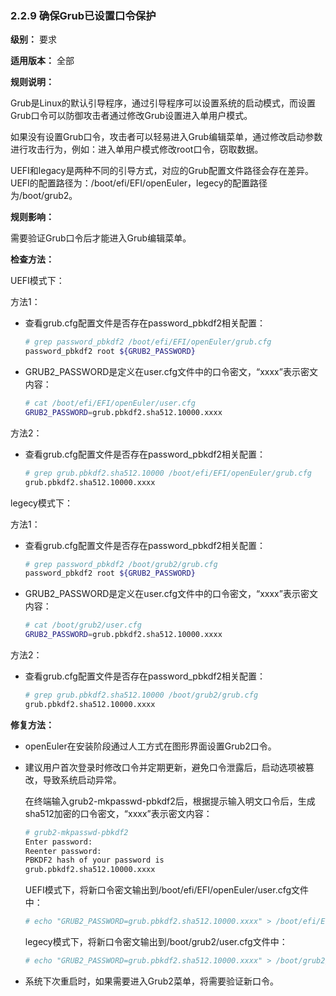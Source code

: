### 2.2.9 确保Grub已设置口令保护

**级别：** 要求

**适用版本：** 全部

**规则说明：** 

Grub是Linux的默认引导程序，通过引导程序可以设置系统的启动模式，而设置Grub口令可以防御攻击者通过修改Grub设置进入单用户模式。

如果没有设置Grub口令，攻击者可以轻易进入Grub编辑菜单，通过修改启动参数进行攻击行为，例如：进入单用户模式修改root口令，窃取数据。

UEFI和legacy是两种不同的引导方式，对应的Grub配置文件路径会存在差异。UEFI的配置路径为：/boot/efi/EFI/openEuler，legecy的配置路径为/boot/grub2。

**规则影响：**

需要验证Grub口令后才能进入Grub编辑菜单。

**检查方法：**

UEFI模式下：

方法1：

- 查看grub.cfg配置文件是否存在password_pbkdf2相关配置：

  ```bash
  # grep password_pbkdf2 /boot/efi/EFI/openEuler/grub.cfg
  password_pbkdf2 root ${GRUB2_PASSWORD}
  ```

- GRUB2_PASSWORD是定义在user.cfg文件中的口令密文，“xxxx”表示密文内容：

  ```bash
  # cat /boot/efi/EFI/openEuler/user.cfg
  GRUB2_PASSWORD=grub.pbkdf2.sha512.10000.xxxx
  ```

方法2：

- 查看grub.cfg配置文件是否存在password_pbkdf2相关配置：

  ```bash
  # grep grub.pbkdf2.sha512.10000 /boot/efi/EFI/openEuler/grub.cfg
  grub.pbkdf2.sha512.10000.xxxx
  ```

legecy模式下：

方法1：

- 查看grub.cfg配置文件是否存在password_pbkdf2相关配置：

  ```bash
  # grep password_pbkdf2 /boot/grub2/grub.cfg
  password_pbkdf2 root ${GRUB2_PASSWORD}
  ```

- GRUB2_PASSWORD是定义在user.cfg文件中的口令密文，“xxxx”表示密文内容：

  ```bash
  # cat /boot/grub2/user.cfg
  GRUB2_PASSWORD=grub.pbkdf2.sha512.10000.xxxx
  ```

方法2：

- 查看grub.cfg配置文件是否存在password_pbkdf2相关配置：

  ```bash
  # grep grub.pbkdf2.sha512.10000 /boot/grub2/grub.cfg
  grub.pbkdf2.sha512.10000.xxxx
  ```

**修复方法：**

- openEuler在安装阶段通过人工方式在图形界面设置Grub2口令。

- 建议用户首次登录时修改口令并定期更新，避免口令泄露后，启动选项被篡改，导致系统启动异常。

  在终端输入grub2-mkpasswd-pbkdf2后，根据提示输入明文口令后，生成sha512加密的口令密文，“xxxx”表示密文内容：

  ```bash
  # grub2-mkpasswd-pbkdf2
  Enter password: 
  Reenter password: 
  PBKDF2 hash of your password is 
  grub.pbkdf2.sha512.10000.xxxx
  ```

  UEFI模式下，将新口令密文输出到/boot/efi/EFI/openEuler/user.cfg文件中：

  ```bash
  # echo "GRUB2_PASSWORD=grub.pbkdf2.sha512.10000.xxxx" > /boot/efi/EFI/openEuler/user.cfg
  ```

  legecy模式下，将新口令密文输出到/boot/grub2/user.cfg文件中：

  ```bash
  # echo "GRUB2_PASSWORD=grub.pbkdf2.sha512.10000.xxxx" > /boot/grub2/user.cfg
  ```

- 系统下次重启时，如果需要进入Grub2菜单，将需要验证新口令。